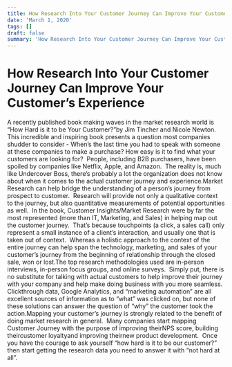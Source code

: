 ```yaml
---
title: How Research Into Your Customer Journey Can Improve Your Customer’s Experience
date: 'March 1, 2020'
tags: []
draft: false
summary: 'How Research Into Your Customer Journey Can Improve Your Customer’s Experience'
---
```


# How Research Into Your Customer Journey Can Improve Your Customer’s Experience

A recently published book making waves in the market research world is “How Hard is it to be Your Customer?”by Jim Tincher and Nicole Newton. This incredible and inspiring book presents a question most companies shudder to consider - When’s the last time you had to speak with someone at these companies to make a purchase? How easy is it to find what your customers are looking for?  People, including B2B purchasers, have been spoiled by companies like Netflix, Apple, and Amazon.  The reality is, much like Undercover Boss, there’s probably a lot the organization does not know about when it comes to the actual customer journey and experience.Market Research can help bridge the understanding of a person’s journey from prospect to customer.  Research will provide not only a qualitative context to the journey, but also quantitative measurements of potential opportunities as well.  In the book, Customer Insights/Market Research were by far the most represented (more than IT, Marketing, and Sales) in helping map out the customer journey.  That’s because touchpoints (a click, a sales call) only represent a small instance of a client’s interaction, and usually one that is taken out of context.  Whereas a holistic approach to the context of the entire journey can help span the technology, marketing, and sales of your customer’s journey from the beginning of relationship through the closed sale, won or lost.The top research methodologies used are in-person interviews, in-person focus groups, and online surveys.  Simply put, there is no substitute for talking with actual customers to help improve their journey with your company and help make doing business with you more seamless.  Clickthrough data, Google Analytics, and “marketing automation” are all excellent sources of information as to “what” was clicked on, but none of these solutions can answer the question of “why” the customer took the action.Mapping your customer’s journey is strongly related to the benefit of doing market research in general.  Many companies start mapping Customer Journey with the purpose of improving theirNPS score, building theircustomer loyaltyand improving theirnew product development.  Once you have the courage to ask yourself “how hard is it to be our customer?” then start getting the research data you need to answer it with “not hard at all”.
